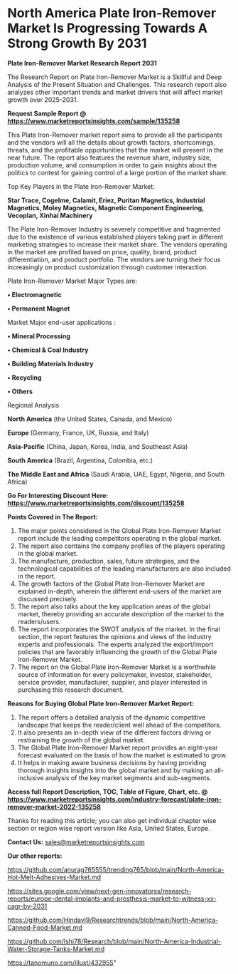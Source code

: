 # North America Plate Iron-Remover Market Is Progressing Towards A Strong Growth By 2031

<strong>Plate Iron-Remover Market Research Report 2031</strong>

The Research Report on Plate Iron-Remover Market is a Skillful and Deep Analysis of the Present Situation and Challenges. This research report also analyzes other important trends and market drivers that will affect market growth over 2025-2031.

<strong>Request Sample Report @ <a href=https://www.marketreportsinsights.com/sample/135258>https://www.marketreportsinsights.com/sample/135258</a></strong>

This Plate Iron-Remover market report aims to provide all the participants and the vendors will all the details about growth factors, shortcomings, threats, and the profitable opportunities that the market will present in the near future. The report also features the revenue share, industry size, production volume, and consumption in order to gain insights about the politics to contest for gaining control of a large portion of the market share.

Top Key Players in the Plate Iron-Remover Market:

<strong>Star Trace, Cogelme, Calamit, Eriez, Puritan Magnetics, Industrial Magnetics, Moley Magnetics, Magnetic Component Engineering, Vecoplan, Xinhai Machinery</strong>

The Plate Iron-Remover Industry is severely competitive and fragmented due to the existence of various established players taking part in different marketing strategies to increase their market share. The vendors operating in the market are profiled based on price, quality, brand, product differentiation, and product portfolio. The vendors are turning their focus increasingly on product customization through customer interaction.

Plate Iron-Remover Market Major Types are:

<strong>• Electromagnetic

• Permanent Magnet</strong>

Market Major end-user applications :

<strong>• Mineral Processing

• Chemical & Coal Industry

• Building Materials Industry

• Recycling

• Others</strong>

Regional Analysis

</u><strong><b>North America</b></strong> (the United States, Canada, and Mexico)

<strong><b>Europe </b></strong>(Germany, France, UK, Russia, and Italy)

<strong><b>Asia-Pacific</b></strong> (China, Japan, Korea, India, and Southeast Asia)

<strong><b>South America</b></strong> (Brazil, Argentina, Colombia, etc.)

<strong><b>The Middle East and Africa</b></strong> (Saudi Arabia, UAE, Egypt, Nigeria, and South Africa)

<strong>Go For Interesting Discount Here: <a href=https://www.marketreportsinsights.com/discount/135258>https://www.marketreportsinsights.com/discount/135258</a></strong>

<strong>Points Covered in The Report:</strong>
<ol>
  <li>The major points considered in the Global Plate Iron-Remover Market report include the leading competitors operating in the global market.</li>
  <li>The report also contains the company profiles of the players operating in the global market.</li>
  <li>The manufacture, production, sales, future strategies, and the technological capabilities of the leading manufacturers are also included in the report.</li>
  <li>The growth factors of the Global Plate Iron-Remover Market are explained in-depth, wherein the different end-users of the market are discussed precisely.</li>
  <li>The report also talks about the key application areas of the global market, thereby providing an accurate description of the market to the readers/users.</li>
  <li>The report incorporates the SWOT analysis of the market. In the final section, the report features the opinions and views of the industry experts and professionals. The experts analyzed the export/import policies that are favorably influencing the growth of the Global Plate Iron-Remover Market.</li>
  <li>The report on the Global Plate Iron-Remover Market is a worthwhile source of information for every policymaker, investor, stakeholder, service provider, manufacturer, supplier, and player interested in purchasing this research document.</li>
</ol>
<strong>Reasons for Buying Global Plate Iron-Remover Market Report:</strong>

<ol>
  <li>The report offers a detailed analysis of the dynamic competitive landscape that keeps the reader/client well ahead of the competitors.</li>
  <li>It also presents an in-depth view of the different factors driving or restraining the growth of the global market.</li>
  <li>The Global Plate Iron-Remover Market report provides an eight-year forecast evaluated on the basis of how the market is estimated to grow.</li>
  <li>It helps in making aware business decisions by having providing thorough insights insights into the global market and by making an all-inclusive analysis of the key market segments and sub-segments.</li>
</ol>
<strong>Access full Report Description, TOC, Table of Figure, Chart, etc. @ <a href=https://www.marketreportsinsights.com/industry-forecast/plate-iron-remover-market-2022-135258>https://www.marketreportsinsights.com/industry-forecast/plate-iron-remover-market-2022-135258</a></strong>


Thanks for reading this article; you can also get individual chapter wise section or region wise report version like Asia, United States, Europe.

<strong>Contact Us:</strong>
sales@marketreportsinsights.com

<strong>Our other reports:</strong>

<a href=https://github.com/anurag765555/trending765/blob/main/North-America-Hot-Melt-Adhesives-Market.md>https://github.com/anurag765555/trending765/blob/main/North-America-Hot-Melt-Adhesives-Market.md</a>

<a href=https://sites.google.com/view/next-gen-innovatorss/research-reports/europe-dental-implants-and-prosthesis-market-to-witness-xx-cagr-by-2031>https://sites.google.com/view/next-gen-innovatorss/research-reports/europe-dental-implants-and-prosthesis-market-to-witness-xx-cagr-by-2031</a>

<a href=https://github.com/Hindavi9/Researchtrends/blob/main/North-America-Canned-Food-Market.md>https://github.com/Hindavi9/Researchtrends/blob/main/North-America-Canned-Food-Market.md</a>

<a href=https://github.com/Ishi78/Research/blob/main/North-America-Industrial-Water-Storage-Tanks-Market.md>https://github.com/Ishi78/Research/blob/main/North-America-Industrial-Water-Storage-Tanks-Market.md</a>

<a href=https://tanomuno.com/illust/432955>https://tanomuno.com/illust/432955</a>"
